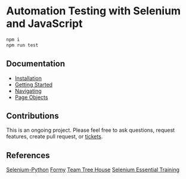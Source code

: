 # Automation Testing with Selenium and JavaScript


```sh
npm i
npm run test
```

## Documentation

+ [Installation](docs/installation.md)
+ [Getting Started](docs/getting-started.md)
+ [Navigating](docs/navigating.md)
+ [Page Objects](docs/pageObjects.md)

## Contributions

This is an ongoing project. Please feel free to ask questions, request features, create pull request, or [tickets](https://github.com/dalenguyen/selenium-javascript/issues/new).

## References

[Selenium-Python](https://selenium-python.readthedocs.io)
[Formy](http://formy-project.herokuapp.com/)
[Team Tree House](https://teamtreehouse.com/library/drag-and-drop)
[Selenium Essential Training](https://www.lynda.com/Selenium-tutorials/Selenium-Essential-Training/696863-2.html)